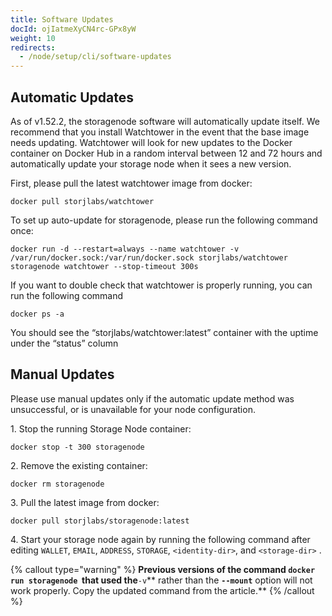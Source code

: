 ```yaml
---
title: Software Updates
docId: ojIatmeXyCN4rc-GPx8yW
weight: 10
redirects:
  - /node/setup/cli/software-updates
---
```


## Automatic Updates

As of v1.52.2, the storagenode software will automatically update itself. We recommend that you install Watchtower in the event that the base image needs updating. Watchtower will look for new updates to the Docker container on Docker Hub in a random interval between 12 and 72 hours and automatically update your storage node when it sees a new version.

First, please pull the latest watchtower image from docker:

```shell
docker pull storjlabs/watchtower

```

To set up auto-update for storagenode, please run the following command once:

```shell
docker run -d --restart=always --name watchtower -v /var/run/docker.sock:/var/run/docker.sock storjlabs/watchtower storagenode watchtower --stop-timeout 300s
```

If you want to double check that watchtower is properly running, you can run the following command

```shell
docker ps -a

```

You should see the “storjlabs/watchtower\:latest” container with the uptime under the “status” column

## Manual Updates

Please use manual updates only if the automatic update method was unsuccessful, or is unavailable for your node configuration.

1\. Stop the running Storage Node container:

```shell
docker stop -t 300 storagenode

```

2\. Remove the existing container:

```shell
docker rm storagenode

```

3\. Pull the latest image from docker:

```shell
docker pull storjlabs/storagenode:latest

```

4\. Start your storage node again by running the following command after editing `WALLET`, `EMAIL`, `ADDRESS`, `STORAGE`, `<identity-dir>`, and `<storage-dir>` [](docId:HaDkV_0aWg9OJoBe53o-J).

{% callout type="warning"  %}
**Previous versions of the command **`docker run storagenode`**  that used the**`-v`** rather than the **`--mount`** option will not work properly. Copy the updated command from the **[](docId:HaDkV_0aWg9OJoBe53o-J)** article.**
{% /callout %}
